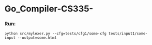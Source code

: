 # Go_Compiler-CS335-

### Run:
```
python src/mylexer.py --cfg=tests/cfg1/some-cfg tests/input1/some-input --output=some.html
```